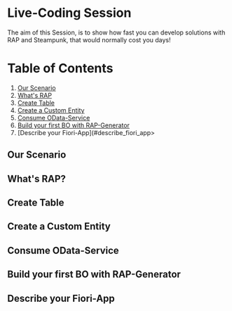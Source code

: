 # Live-Coding Session

The aim of this Session, is to show how fast you can develop solutions with RAP and Steampunk, that would normally cost you days!

# Table of Contents
1. [Our Scenario](#scenario)
2. [What's RAP](#whats_rap)
3. [Create Table](#create_table)
4. [Create a Custom Entity](#create_custom_entity)
5. [Consume OData-Service](#consume_odata)
6. [Build your first BO with RAP-Generator](#rap_generator)
7. [Describe your Fiori-App](#describe_fiori_app>

## Our Scenario <a name="scenario"></a>

## What's RAP? <a name="whats_rap"></a>

## Create Table <a name="create_table"></a>

## Create a Custom Entity <a name="create_custom_entity"></a>

## Consume OData-Service <a name="consume_odata"></a>

## Build your first BO with RAP-Generator <a name="rap_generator"></a>

## Describe your Fiori-App <a name="describe_fiori_app"></a>
